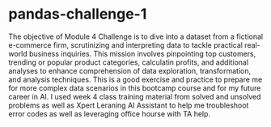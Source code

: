 # pandas-challenge-1
The objective of Module 4 Challenge is to dive into a dataset from a fictional e-commerce firm, scrutinizing and interpreting data to tackle practical real-world business inquiries. This mission involves pinpointing top customers, trending or popular product categories, calculatin profits, and additional analyses to enhance comprehension of data exploration, transformation, and analysis techniques. This is a good exercise and practice to prepare me for more complex data scenarios in this bootcamp course and for my future career in AI. 
I used week 4 class training material from solved and unsolved problems as well as Xpert Leraning AI Assistant to help me troubleshoot error codes as well as leveraging office hourse with TA help.

